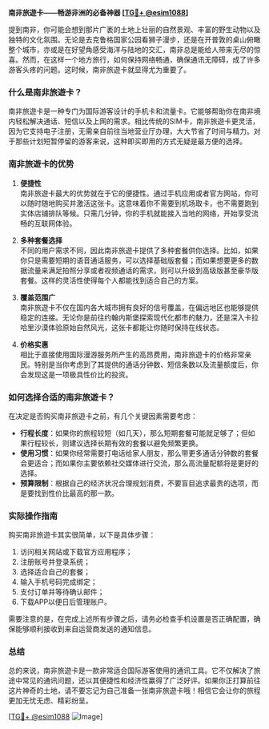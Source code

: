 **南非旅遊卡——畅游非洲的必备神器 [[TG💪+ @esim1088](https://t.me/s/esim1088)]**

提到南非，你可能会想到那片广袤的土地上壮丽的自然景观、丰富的野生动物以及独特的文化氛围。无论是去克鲁格国家公园看狮子漫步，还是在开普敦的桌山俯瞰整个城市，亦或是在好望角感受海洋与陆地的交汇，南非总是能给人带来无尽的惊喜。然而，在这样一个地方旅行，如何保持网络畅通，确保通讯无障碍，成了许多游客头疼的问题。这时候，南非旅遊卡就显得尤为重要了。

### 什么是南非旅遊卡？

南非旅遊卡是一种专门为国际游客设计的手机卡和流量卡。它能够帮助你在南非境内轻松解决通话、短信以及上网的需求。相比传统的SIM卡，南非旅遊卡更灵活，因为它支持电子注册，无需亲自前往当地营业厅办理，大大节省了时间与精力。对于那些计划短暂停留的游客来说，这种即买即用的方式无疑是最方便的选择。

### 南非旅遊卡的优势

1. **便捷性**  
   南非旅遊卡最大的优势就在于它的便捷性。通过手机应用或者官方网站，你可以随时随地购买并激活这张卡。这意味着你不需要到机场取卡，也不需要跑到实体店铺排队等候。只需几分钟，你的手机就能接入当地的网络，开始享受流畅的互联网体验。

2. **多种套餐选择**  
   不同的用户需求不同，因此南非旅遊卡提供了多种套餐供你选择。比如，如果你只是需要短期的语音通话服务，可以选择基础版套餐；而如果想要更多的数据流量来满足拍照分享或者视频通话的需求，则可以升级到高级版甚至豪华版套餐。这样的灵活性使得每个人都能找到适合自己的方案。

3. **覆盖范围广**  
   南非旅遊卡不仅在国内各大城市拥有良好的信号覆盖，在偏远地区也能够提供稳定的连接。无论你是前往约翰内斯堡探索现代化都市的魅力，还是深入卡拉哈里沙漠体验原始自然风光，这张卡都能让你随时保持在线状态。

4. **价格实惠**  
   相比于直接使用国际漫游服务所产生的高昂费用，南非旅遊卡的价格非常亲民。特别是当你考虑到了其提供的通话分钟数、短信条数以及流量额度后，你会发现这是一项极具性价比的投资。

### 如何选择合适的南非旅遊卡？

在决定是否购买南非旅遊卡之前，有几个关键因素需要考虑：

- **行程长度**：如果你的旅程较短（如几天），那么短期套餐可能就足够了；但如果行程较长，则建议选择长期有效的套餐以避免频繁更换。
- **使用习惯**：如果你经常需要打电话给家人朋友，那么带更多通话分钟数的套餐会更适合；而如果你主要依赖社交媒体进行交流，那么高流量配额将是更好的选择。
- **预算限制**：根据自己的经济状况合理规划消费，不要盲目追求最贵的选项，而是要找到性价比最高的那一款。

### 实际操作指南

购买南非旅遊卡其实很简单，以下是具体步骤：

1. 访问相关网站或下载官方应用程序；
2. 注册账号并登录系统；
3. 选择适合自己的套餐；
4. 输入手机号码完成绑定；
5. 支付订单并等待确认邮件；
6. 下载APP以便日后管理账户。

需要注意的是，在完成上述所有步骤之后，请务必检查手机设置是否正确配置，确保能够顺利接收到来自运营商发送的通知信息。

### 总结

总的来说，南非旅遊卡是一款非常适合国际游客使用的通讯工具。它不仅解决了旅途中常见的通讯问题，还以其便捷性和经济性赢得了广泛好评。如果你正打算前往这片神奇的土地，请不要忘记为自己准备一张南非旅遊卡哦！相信它会让你的旅程更加无忧无虑、精彩纷呈。

[[TG💪+ @esim1088](https://t.me/s/esim1088) ![Image](https://i.postimg.cc/4NQfJmqS/Snipaste-2025-05-13-00-14-12.png)]